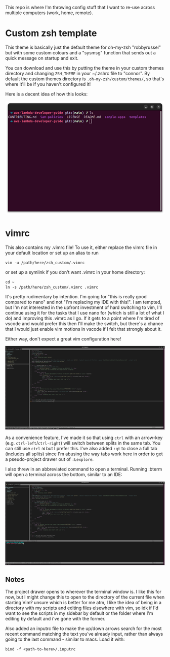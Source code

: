 This repo is where I'm throwing config stuff that I want to re-use across multiple computers (work, home, remote).

# Custom zsh template

This theme is basically just the default theme for oh-my-zsh "robbyrussel" but with some custom colours and a "sysmsg" function that sends out a quick message on startup and exit.

You can download and use this by putting the theme in your custom themes directory and changing `ZSH_THEME` in your ~/.zshrc file to "connor". By default the custom themes directory is `.oh-my-zsh/custom/themes/`, so that's where it'll be if you haven't configured it!

Here is a decent idea of how this looks:

![my ohmyzsh theme](readme_assets/ohmyzsh_window.png)

# vimrc
This also contains my .vimrc file! To use it, either replace the vimrc file in your default location or set up an alias to run 

```
vim -u /path/here/zsh_custom/.vimrc
``` 

or set up a symlink if you don't want .vimrc in your home directory:

```
cd ~
ln -s /path/here/zsh_custom/.vimrc .vimrc
```

It's pretty rudimentary by intention.  I'm going for "this is really good compared to nano" and not "I'm replacing my IDE with this!". I am tempted, but I'm not interested in the upfront investment of hard switching to vim, I'll continue using it for the tasks that I use nano for (which is still a lot of what I do) and improving this .vimrc as I go. If it gets to a point where I'm tired of vscode and would prefer this then I'll make the switch, but there's a chance that I would just enable vim motions in vscode if I felt that strongly about it.

Either way, don't expect a great vim configuration here!

![How vim looks](readme_assets/vim_window.png)

As a convenience feature, I've made it so that using `ctrl` with an arrow-key (e.g. `ctrl-left`/`ctrl-right`) will switch between splits in the same tab. You can still use `ctrl-W` but I prefer this.
I've also added `:qt` to close a full tab (includes all splits) since I'm abusing the way tabs work here in order to get a pseudo-project drawer out of `:Lexplore`.

I also threw in an abbreviated command to open a terminal. Running :bterm will open a terminal across the bottom, similar to an IDE:

![Vim in terminal with terminal in vim](readme_assets/vim_window_with_terminal.png)



## Notes
The project drawer opens to wherever the terminal window is. I like this for now, but I might change this to open to the directory of the current file when starting Vim? unsure which is better for me atm, I like the idea of being in a directory with my scripts and editing files elsewhere with vim, so idk if I'd want to see the scripts in my sidebar by default or the folder where I'm editing by default and i've gone with the former.

Also added an inputrc file to make the up/down arrows search for the most recent command matching the text you've already input, rather than always going to the last command - similar to macs. Load it with:

```
bind -f <path-to-here>/.inputrc
```

